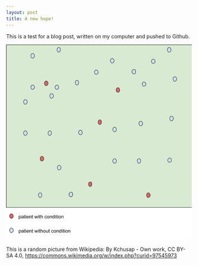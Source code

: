 ```yaml
---
layout: post
title: A new hope!
---
```


This is a test for a blog post, written on my computer and pushed to Github. 



![100-specificity](/images/100-specificity.png)

This is a random picture from Wikipedia: By Kchusap - Own work, CC BY-SA 4.0, https://commons.wikimedia.org/w/index.php?curid=97545973





